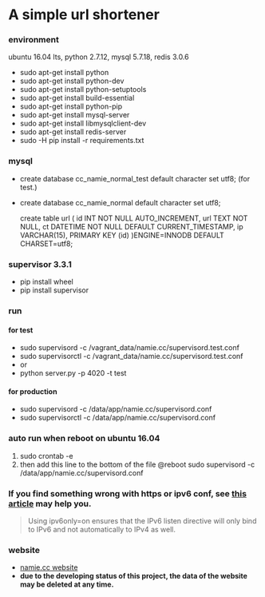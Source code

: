 # A simple url shortener

### environment
ubuntu 16.04 lts, python 2.7.12, mysql 5.7.18, redis 3.0.6

* sudo apt-get install python
* sudo apt-get install python-dev
* sudo apt-get install python-setuptools
* sudo apt-get install build-essential
* sudo apt-get install python-pip
* sudo apt-get install mysql-server
* sudo apt-get install libmysqlclient-dev
* sudo apt-get install redis-server
* sudo -H pip install -r requirements.txt

### mysql
* create database cc_namie_normal_test default character set utf8; (for test.)
* create database cc_namie_normal default character set utf8;

    
    create table url (
        id INT NOT NULL AUTO_INCREMENT,
        url TEXT NOT NULL, 
        ct DATETIME NOT NULL DEFAULT CURRENT_TIMESTAMP,
        ip VARCHAR(15),
        PRIMARY KEY (id)
    )ENGINE=INNODB DEFAULT CHARSET=utf8;

### supervisor 3.3.1
* pip install wheel
* pip install supervisor

### run
#### for test
* sudo supervisord -c /vagrant_data/namie.cc/supervisord.test.conf
* sudo supervisorctl -c /vagrant_data/namie.cc/supervisord.test.conf
* or
* python server.py -p 4020 -t test
#### for production
* sudo supervisord -c /data/app/namie.cc/supervisord.conf
* sudo supervisorctl -c /data/app/namie.cc/supervisord.conf

### auto run when reboot on ubuntu 16.04
1. sudo crontab -e
2. then add this line to the bottom of the file
   @reboot sudo supervisord -c /data/app/namie.cc/supervisord.conf
   
### If you find something wrong with https or ipv6 conf, see [this article](https://chrisjean.com/fix-nginx-emerg-bind-to-80-failed-98-address-already-in-use/) may help you.
> Using ipv6only=on ensures that the IPv6 listen directive will only bind to IPv6 and not automatically to IPv4 as well.

### website
* [namie.cc website](https://namie.cc/ "namie.cc website")
* **due to the developing status of this project, the data of the website may be deleted at any time.**
